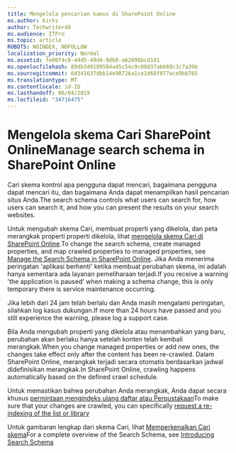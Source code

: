 ```yaml
---
title: Mengelola pencarian kamus di SharePoint Online
ms.author: kirks
author: Techwriter40
ms.audience: ITPro
ms.topic: article
ROBOTS: NOINDEX, NOFOLLOW
localization_priority: Normal
ms.assetid: fe00f4c0-44d5-49d4-9db0-a62698bcd1d1
ms.openlocfilehash: 89db349189584a45c54c9c08d37ab669c3c7a39b
ms.sourcegitcommit: 6d341637dbb14e90726a1ce1d68f077ace9bb765
ms.translationtype: MT
ms.contentlocale: id-ID
ms.lasthandoff: 06/04/2019
ms.locfileid: "34716475"
---
```

# <a name="manage-search-schema-in-sharepoint-online"></a><span data-ttu-id="cb212-102">Mengelola skema Cari SharePoint Online</span><span class="sxs-lookup"><span data-stu-id="cb212-102">Manage search schema in SharePoint Online</span></span>

<span data-ttu-id="cb212-103">Cari skema kontrol apa pengguna dapat mencari, bagaimana pengguna dapat mencari itu, dan bagaimana Anda dapat menampilkan hasil pencarian situs Anda.</span><span class="sxs-lookup"><span data-stu-id="cb212-103">The search schema controls what users can search for, how users can search it, and how you can present the results on your search websites.</span></span> 

<span data-ttu-id="cb212-104">Untuk mengubah skema Cari, membuat properti yang dikelola, dan peta merangkak properti properti dikelola, lihat [mengelola skema Cari di SharePoint Online](https://docs.microsoft.com/en-us/sharepoint/manage-search-schema).</span><span class="sxs-lookup"><span data-stu-id="cb212-104">To change the search schema, create managed properties, and map crawled properties to managed properties, see [Manage the Search Schema in SharePoint Online](https://docs.microsoft.com/en-us/sharepoint/manage-search-schema).</span></span> <span data-ttu-id="cb212-105">Jika Anda menerima peringatan 'aplikasi berhenti' ketika membuat perubahan skema, ini adalah hanya sementara ada layanan pemeliharaan terjadi.</span><span class="sxs-lookup"><span data-stu-id="cb212-105">If you receive a warning 'the application is paused' when making a schema change, this is only temporary there is service maintenance occurring.</span></span> 

<span data-ttu-id="cb212-106">Jika lebih dari 24 jam telah berlalu dan Anda masih mengalami peringatan, silahkan log kasus dukungan.</span><span class="sxs-lookup"><span data-stu-id="cb212-106">If more than 24 hours have passed and you still experience the warning, please log a support case.</span></span>

<span data-ttu-id="cb212-107">Bila Anda mengubah properti yang dikelola atau menambahkan yang baru, perubahan akan berlaku hanya setelah konten telah kembali merangkak.</span><span class="sxs-lookup"><span data-stu-id="cb212-107">When you change managed properties or add new ones, the changes take effect only after the content has been re-crawled.</span></span> <span data-ttu-id="cb212-108">Dalam SharePoint Online, merangkak terjadi secara otomatis berdasarkan jadwal didefinisikan merangkak.</span><span class="sxs-lookup"><span data-stu-id="cb212-108">In SharePoint Online, crawling happens automatically based on the defined crawl schedule.</span></span>

<span data-ttu-id="cb212-109">Untuk memastikan bahwa perubahan Anda merangkak, Anda dapat secara khusus [permintaan mengindeks ulang daftar atau Perpustakaan](https://docs.microsoft.com/en-us/sharepoint/manage-search-schema#request-re-indexing-of-a-document-library-or-list)</span><span class="sxs-lookup"><span data-stu-id="cb212-109">To make sure that your changes are crawled, you can specifically [request a re-indexing of the list or library](https://docs.microsoft.com/en-us/sharepoint/manage-search-schema#request-re-indexing-of-a-document-library-or-list)</span></span> 

<span data-ttu-id="cb212-110">Untuk gambaran lengkap dari skema Cari, lihat [Memperkenalkan Cari skema](https://blogs.technet.microsoft.com/tothesharepoint/2012/11/25/introducing-search-schema-for-sharepoint-2013/)</span><span class="sxs-lookup"><span data-stu-id="cb212-110">For a complete overview of the Search Schema, see [Introducing Search Schema](https://blogs.technet.microsoft.com/tothesharepoint/2012/11/25/introducing-search-schema-for-sharepoint-2013/)</span></span> 


